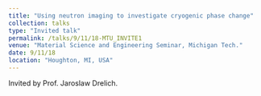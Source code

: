 ```yaml
---
title: "Using neutron imaging to investigate cryogenic phase change"
collection: talks
type: "Invited talk"
permalink: /talks/9/11/18-MTU_INVITE1
venue: "Material Science and Engineering Seminar, Michigan Tech."
date: 9/11/18
location: "Houghton, MI, USA"
---
```


Invited by Prof. Jaroslaw Drelich.
